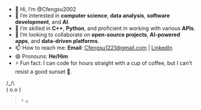 - 👋 Hi, I’m @Cfengsu2002
- 👀 I’m interested in **computer science**, **data analysis**, **software development**, and **AI**.
- 🌱 I’m skilled in **C++**, **Python**, and proficient in working with various **APIs**.
- 💞️ I’m looking to collaborate on **open-source projects**, **AI-powered apps**, and **data-driven platforms**.
- 📫 How to reach me: **Email**: Cfengsu1221@gmail.com | [LinkedIn](https://www.linkedin.com/in/cfengsu2002)
- 😄 Pronouns: **He/Him**
- ⚡ Fun fact: I can code for hours straight with a cup of coffee, but I can't resist a good sunset 🌅.

 /\_/\  
( o.o ) 
 > ^ <
